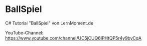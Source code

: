 # BallSpiel

C# Tutorial "BallSpiel" von LernMoment.de

YouTube-Channel: https://www.youtube.com/channel/UC5jCUQ6IPHtQP5r4y9byCqA
